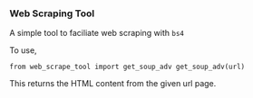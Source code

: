### Web Scraping Tool

A simple tool to faciliate web scraping with `bs4`

To use,

`
from web_scrape_tool import get_soup_adv
get_soup_adv(url)
`

This returns the HTML content from the given url page.

